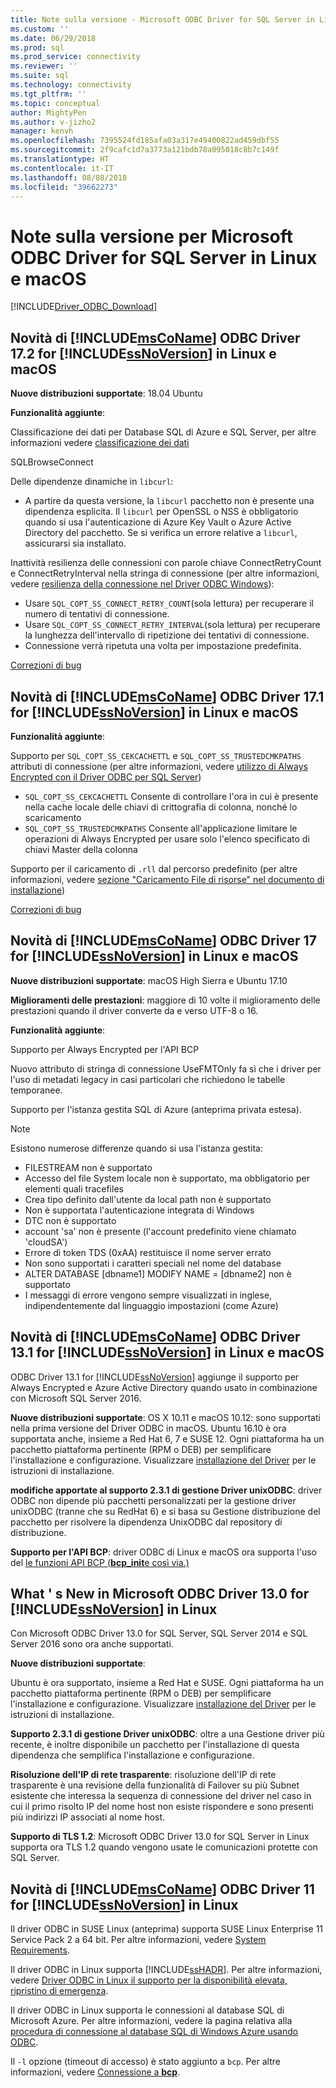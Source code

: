 ```yaml
---
title: Note sulla versione - Microsoft ODBC Driver for SQL Server in Linux e macOS | Microsoft Docs
ms.custom: ''
ms.date: 06/29/2018
ms.prod: sql
ms.prod_service: connectivity
ms.reviewer: ''
ms.suite: sql
ms.technology: connectivity
ms.tgt_pltfrm: ''
ms.topic: conceptual
author: MightyPen
ms.author: v-jizho2
manager: kenvh
ms.openlocfilehash: 7395524fd185afa03a317e49400822ad459dbf55
ms.sourcegitcommit: 2f9cafc1d7a3773a121bdb78a095018c8b7c149f
ms.translationtype: HT
ms.contentlocale: it-IT
ms.lasthandoff: 08/08/2018
ms.locfileid: "39662273"
---
```

# <a name="release-notes-for-the-microsoft-odbc-driver-for-sql-server-on-linux-and-macos"></a>Note sulla versione per Microsoft ODBC Driver for SQL Server in Linux e macOS
[!INCLUDE[Driver_ODBC_Download](../../../includes/driver_odbc_download.md)]

## <a name="whats-new-in-the-includemsconameincludesmsconamemdmd-odbc-driver-172-for-includessnoversionincludesssnoversionmdmd-on-linux-and-macos"></a>Novità di [!INCLUDE[msCoName](../../../includes/msconame_md.md)] ODBC Driver 17.2 for [!INCLUDE[ssNoVersion](../../../includes/ssnoversion_md.md)] in Linux e macOS

**Nuove distribuzioni supportate**: 18.04 Ubuntu

**Funzionalità aggiunte**:

Classificazione dei dati per Database SQL di Azure e SQL Server, per altre informazioni vedere [classificazione dei dati](../data-classification.md)

SQLBrowseConnect

Delle dipendenze dinamiche in `libcurl`:
- A partire da questa versione, la `libcurl` pacchetto non è presente una dipendenza esplicita. Il `libcurl` per OpenSSL o NSS è obbligatorio quando si usa l'autenticazione di Azure Key Vault o Azure Active Directory del pacchetto. Se si verifica un errore relative a `libcurl`, assicurarsi sia installato.

Inattività resilienza delle connessioni con parole chiave ConnectRetryCount e ConnectRetryInterval nella stringa di connessione (per altre informazioni, vedere [resilienza della connessione nel Driver ODBC Windows](../windows/connection-resiliency-in-the-windows-odbc-driver.md)):
- Usare `SQL_COPT_SS_CONNECT_RETRY_COUNT`(sola lettura) per recuperare il numero di tentativi di connessione.
- Usare `SQL_COPT_SS_CONNECT_RETRY_INTERVAL`(sola lettura) per recuperare la lunghezza dell'intervallo di ripetizione dei tentativi di connessione.
- Connessione verrà ripetuta una volta per impostazione predefinita.


[Correzioni di bug](../bug-fixes.md)



## <a name="whats-new-in-the-includemsconameincludesmsconamemdmd-odbc-driver-171-for-includessnoversionincludesssnoversionmdmd-on-linux-and-macos"></a>Novità di [!INCLUDE[msCoName](../../../includes/msconame_md.md)] ODBC Driver 17.1 for [!INCLUDE[ssNoVersion](../../../includes/ssnoversion_md.md)] in Linux e macOS

**Funzionalità aggiunte**:

Supporto per `SQL_COPT_SS_CEKCACHETTL` e `SQL_COPT_SS_TRUSTEDCMKPATHS` attributi di connessione (per altre informazioni, vedere [utilizzo di Always Encrypted con il Driver ODBC per SQL Server](../using-always-encrypted-with-the-odbc-driver.md))
- `SQL_COPT_SS_CEKCACHETTL` Consente di controllare l'ora in cui è presente nella cache locale delle chiavi di crittografia di colonna, nonché lo scaricamento
- `SQL_COPT_SS_TRUSTEDCMKPATHS` Consente all'applicazione limitare le operazioni di Always Encrypted per usare solo l'elenco specificato di chiavi Master della colonna



Supporto per il caricamento di `.rll` dal percorso predefinito (per altre informazioni, vedere [sezione "Caricamento File di risorse" nel documento di installazione](installing-the-microsoft-odbc-driver-for-sql-server.md#resource-file-loading))

[Correzioni di bug](../bug-fixes.md)



## <a name="whats-new-in-the-includemsconameincludesmsconamemdmd-odbc-driver-17-for-includessnoversionincludesssnoversionmdmd-on-linux-and-macos"></a>Novità di [!INCLUDE[msCoName](../../../includes/msconame_md.md)] ODBC Driver 17 for [!INCLUDE[ssNoVersion](../../../includes/ssnoversion_md.md)] in Linux e macOS

**Nuove distribuzioni supportate**: macOS High Sierra e Ubuntu 17.10 

**Miglioramenti delle prestazioni**: maggiore di 10 volte il miglioramento delle prestazioni quando il driver converte da e verso UTF-8 o 16.

**Funzionalità aggiunte**:

Supporto per Always Encrypted per l'API BCP

Nuovo attributo di stringa di connessione UseFMTOnly fa sì che i driver per l'uso di metadati legacy in casi particolari che richiedono le tabelle temporanee.

Supporto per l'istanza gestita SQL di Azure (anteprima privata estesa). 
> [!NOTE]
> Esistono numerose differenze quando si usa l'istanza gestita:
> -   FILESTREAM non è supportato 
> -   Accesso del file System locale non è supportato, ma obbligatorio per elementi quali tracefiles 
> -   Crea tipo definito dall'utente da local path non è supportato 
> -   Non è supportata l'autenticazione integrata di Windows 
> -   DTC non è supportato 
> -   account 'sa' non è presente (l'account predefinito viene chiamato 'cloudSA')
> -   Errore di token TDS (0xAA) restituisce il nome server errato
> -   Non sono supportati i caratteri speciali nel nome del database 
> -   ALTER DATABASE [dbname1] MODIFY NAME = [dbname2] non è supportato
> -   I messaggi di errore vengono sempre visualizzati in inglese, indipendentemente dal linguaggio impostazioni (come Azure) 

## <a name="whats-new-in-the-includemsconameincludesmsconamemdmd-odbc-driver-131-for-includessnoversionincludesssnoversionmdmd-on-linux-and-macos"></a>Novità di [!INCLUDE[msCoName](../../../includes/msconame_md.md)] ODBC Driver 13.1 for [!INCLUDE[ssNoVersion](../../../includes/ssnoversion_md.md)] in Linux e macOS  

ODBC Driver 13.1 for [!INCLUDE[ssNoVersion](../../../includes/ssnoversion_md.md)] aggiunge il supporto per Always Encrypted e Azure Active Directory quando usato in combinazione con Microsoft SQL Server 2016.

**Nuove distribuzioni supportate**: OS X 10.11 e macOS 10.12: sono supportati nella prima versione del Driver ODBC in macOS. Ubuntu 16.10 è ora supportata anche, insieme a Red Hat 6, 7 e SUSE 12. Ogni piattaforma ha un pacchetto piattaforma pertinente (RPM o DEB) per semplificare l'installazione e configurazione.  Visualizzare [installazione del Driver](../../../connect/odbc/linux-mac/installing-the-microsoft-odbc-driver-for-sql-server.md) per le istruzioni di installazione.

**modifiche apportate al supporto 2.3.1 di gestione Driver unixODBC**: driver ODBC non dipende più pacchetti personalizzati per la gestione driver unixODBC (tranne che su RedHat 6) e si basa su Gestione distribuzione del pacchetto per risolvere la dipendenza UnixODBC dal repository di distribuzione.

**Supporto per l'API BCP**: driver ODBC di Linux e macOS ora supporta l'uso del [le funzioni API BCP (**bcp_init**e così via.)](../../../relational-databases/native-client-odbc-extensions-bulk-copy-functions/sql-server-driver-extensions-bulk-copy-functions.md)

## <a name="whats-new-in-the-microsoft-odbc-driver-130-for-includessnoversionincludesssnoversionmdmd-on-linux"></a>What ' s New in Microsoft ODBC Driver 13.0 for [!INCLUDE[ssNoVersion](../../../includes/ssnoversion_md.md)] in Linux  
Con Microsoft ODBC Driver 13.0 for SQL Server, SQL Server 2014 e SQL Server 2016 sono ora anche supportati.  

**Nuove distribuzioni supportate**:

Ubuntu è ora supportato, insieme a Red Hat e SUSE. Ogni piattaforma ha un pacchetto piattaforma pertinente (RPM o DEB) per semplificare l'installazione e configurazione.  Visualizzare [installazione del Driver](../../../connect/odbc/linux-mac/installing-the-microsoft-odbc-driver-for-sql-server.md) per le istruzioni di installazione.

**Supporto 2.3.1 di gestione Driver unixODBC**: oltre a una Gestione driver più recente, è inoltre disponibile un pacchetto per l'installazione di questa dipendenza che semplifica l'installazione e configurazione.  

**Risoluzione dell'IP di rete trasparente**: risoluzione dell'IP di rete trasparente è una revisione della funzionalità di Failover su più Subnet esistente che interessa la sequenza di connessione del driver nel caso in cui il primo risolto IP del nome host non esiste rispondere e sono presenti più indirizzi IP associati al nome host.

**Supporto di TLS 1.2**: Microsoft ODBC Driver 13.0 for SQL Server in Linux supporta ora TLS 1.2 quando vengono usate le comunicazioni protette con SQL Server.

## <a name="whats-new-in-the-includemsconameincludesmsconamemdmd-odbc-driver-11-for-includessnoversionincludesssnoversionmdmd-on-linux"></a>Novità di [!INCLUDE[msCoName](../../../includes/msconame_md.md)] ODBC Driver 11 for [!INCLUDE[ssNoVersion](../../../includes/ssnoversion_md.md)] in Linux  
Il driver ODBC in SUSE Linux (anteprima) supporta SUSE Linux Enterprise 11 Service Pack 2 a 64 bit. Per altre informazioni, vedere [System Requirements](../../../connect/odbc/linux-mac/system-requirements.md).  

Il driver ODBC in Linux supporta [!INCLUDE[ssHADR](../../../includes/sshadr_md.md)]. Per altre informazioni, vedere [Driver ODBC in Linux il supporto per la disponibilità elevata, ripristino di emergenza](../../../connect/odbc/linux-mac/odbc-driver-on-linux-support-for-high-availability-disaster-recovery.md).  

Il driver ODBC in Linux supporta le connessioni al database SQL di Microsoft Azure. Per altre informazioni, vedere la pagina relativa alla [procedura di connessione al database SQL di Windows Azure usando ODBC](http://msdn.microsoft.com/library/hh974312.aspx).  

Il `-l` opzione (timeout di accesso) è stato aggiunto a `bcp`. Per altre informazioni, vedere [Connessione a **bcp**](../../../connect/odbc/linux-mac/connecting-with-bcp.md).
